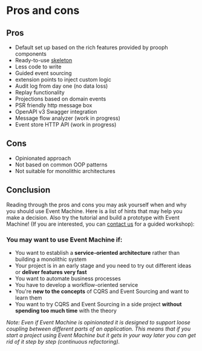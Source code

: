 # Pros and cons

## Pros

- Default set up based on the rich features provided by prooph components
- Ready-to-use [skeleton](https://github.com/proophsoftware/event-machine-skeleton)
- Less code to write
- Guided event sourcing
- extension points to inject custom logic
- Audit log from day one (no data loss)
- Replay functionality
- Projections based on domain events
- PSR friendly http message box
- OpenAPI v3 Swagger integration
- Message flow analyzer (work in progress)
- Event store HTTP API (work in progress)

## Cons

- Opinionated approach
- Not based on common OOP patterns
- Not suitable for monolithic architectures

## Conclusion

Reading through the pros and cons you may ask yourself when and why you should use Event Machine.
Here is a list of hints that may help you make a decision. Also try the tutorial and build a prototype with Event Machine!
(If you are interested, you can [contact us](http://getprooph.org/#get-in-touch) for a guided workshop):

### You may want to use Event Machine if:

- You want to establish a **service-oriented architecture** rather than building a monolithic system
- Your project is in an early stage and you need to try out different ideas or **deliver features very fast**
- You want to automate business processes
- You have to develop a workflow-oriented service
- You're **new to the concepts** of CQRS and Event Sourcing and want to learn them
- You want to try CQRS and Event Sourcing in a side project **without spending too much time** with the theory

*Note: Even if Event Machine is opinionated it is designed to support loose coupling between different parts of an application.
This means that if you start a project using Event Machine but it gets in your way later you can get rid of it step by step
(continuous refactoring).*



